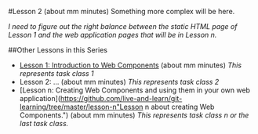 #Lesson 2 (about mm minutes)
Something more complex will be here.

*I need to figure out the right balance between the static HTML page of Lesson 1 and the web application pages that will be in Lesson n.*

<!-- Now go to this [web page](https://rawgit.com/live-and-learn/learn-web-components/master/lesson-1/video.html "Learning about the 'video' Web Component") (use Google Chrome) to see a native Web Component and learn more about Web Components by experimenting with them. -->

##Other Lessons in this Series
* [Lesson 1: Introduction to Web Components](https://github.com/live-and-learn/learn-web-components/tree/master/lesson-1 "Lesson 1 about Web Components and an introduction to native Web Components.") (about mm minutes) *This represents task class 1*
* Lesson 2: ... (about mm minutes) *This represents task class 2*
* [Lesson n: Creating Web Components and using them in your own web application](https://github.com/live-and-learn/git-learning/tree/master/lesson-n"Lesson n about creating Web Components.") (about mm minutes) *This represents task class n or the last task class.*